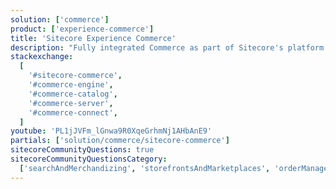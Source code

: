 ```yaml
---
solution: ['commerce']
product: ['experience-commerce']
title: 'Sitecore Experience Commerce'
description: "Fully integrated Commerce as part of Sitecore's platform DXP"
stackexchange:
  [
    '#sitecore-commerce',
    '#commerce-engine',
    '#commerce-catalog',
    '#commerce-server',
    '#commerce-connect',
  ]
youtube: 'PL1jJVFm_lGnwa9R0XqeGrhmNj1AHbAnE9'
partials: ['solution/commerce/sitecore-commerce']
sitecoreCommunityQuestions: true
sitecoreCommunityQuestionsCategory:
  ['searchAndMerchandizing', 'storefrontsAndMarketplaces', 'orderManagement']
---
```

